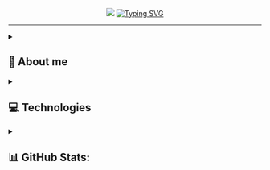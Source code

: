 <p align="center">
  <img src="https://github-widgetbox.vercel.app/api/profile?username=PoProstuWitold&data=followers,repositories,stars,commits&theme=darkmode">
  <a href="https://git.io/typing-svg"><img src="https://readme-typing-svg.herokuapp.com?font=Fira+Code&weight=600&size=26&duration=1200&pause=300&color=29C977&center=true&vCenter=true&multiline=true&repeat=false&width=520&height=100&lines=Hello%2C+I'm+Witold+Zawada.;Junior+TypeScript+%26+Go+developer." alt="Typing SVG" /></a>
</p>

<hr />

<details>
 <summary>
   
  ## 💫 About me
  
  </summary> 
  
  Hello, I'm Witold Zawada. I'm a 21yo self-taugh developer from Poland with a passion for coding in **[TypeScript](https://www.typescriptlang.org/)** and **[Go](https://go.dev/)**. In my spare time, I enjoy coding side projects, indulging in video games, skiing, history, folk rock music, as well as playing with my pets and working on my [homeserver](https://github.com/PoProstuWitold/homeserver). I'm currently learning **[Go](https://go.dev/)** and exploring **[Bun](https://bun.sh/)** JavaScript runtime.
  
</details>
  


</details>  

<details>
 <summary>
   
   ## 💻 Technologies
  
  </summary> 

### Languages & Runtimes
![NodeJS](https://img.shields.io/badge/Node.js-43853D?style=for-the-badge&logo=node.js&logoColor=white)&nbsp;
![Bun](https://img.shields.io/badge/Bun-%23000000.svg?style=for-the-badge&logo=bun&logoColor=white)&nbsp;
![JavaScript](https://img.shields.io/badge/JavaScript-%23323330.svg?style=for-the-badge&logo=javascript&logoColor=%23F7DF1E)&nbsp;
![TypeScript](https://img.shields.io/badge/TypeScript-%23007ACC.svg?style=for-the-badge&logo=typescript&logoColor=white)&nbsp;
![HTML5](https://img.shields.io/badge/HTML5-%23E34F26.svg?style=for-the-badge&logo=html5&logoColor=white)&nbsp;
![CSS3](https://img.shields.io/badge/CSS3-%231572B6.svg?style=for-the-badge&logo=css3&logoColor=white)&nbsp;
![C](https://img.shields.io/badge/C-%2300599C.svg?style=for-the-badge&logo=c&logoColor=white)&nbsp;
![C++](https://img.shields.io/badge/C++-%2300599C.svg?style=for-the-badge&logo=c%2B%2B&logoColor=white)&nbsp;
![Python](https://img.shields.io/badge/Python-3670A0?style=for-the-badge&logo=python&logoColor=ffdd54)&nbsp;

### Frameworks & Libraries
![Express](https://img.shields.io/badge/express.js-%23404d59.svg?style=for-the-badge&logo=express&logoColor=%2361DAFB)&nbsp;
![Fastify](https://img.shields.io/badge/fastify-%23000000.svg?style=for-the-badge&logo=fastify&logoColor=white)&nbsp;
![Nest](https://img.shields.io/badge/Nest.js-E0234E?style=for-the-badge&logo=nestjs&logoColor=white)&nbsp;
![React](https://img.shields.io/badge/React-20232A?style=for-the-badge&logo=react&logoColor=61DAFB)&nbsp;
![Next](https://img.shields.io/badge/Next.js-%23000000?style=for-the-badge&logo=nextdotjs)&nbsp;
![TailwindCSS](https://img.shields.io/badge/tailwindcss-%2338B2AC.svg?style=for-the-badge&logo=tailwind-css&logoColor=white)&nbsp;

### Databases & DevOps
![PostgreSQL](https://img.shields.io/badge/PostgreSQL-316192?style=for-the-badge&logo=postgresql&logoColor=white)&nbsp;
![MongoDB](https://img.shields.io/badge/MongoDB-4EA94B?style=for-the-badge&logo=mongodb&logoColor=white)&nbsp;
![Redis](https://img.shields.io/badge/Redis-DC382D?style=for-the-badge&logo=redis&logoColor=white)&nbsp;
![Docker](https://img.shields.io/badge/Docker-2496ED?style=for-the-badge&logo=docker&logoColor=white)&nbsp;

### Workstation
![Windows 11](https://img.shields.io/badge/Windows%2011-%230079d5.svg?style=for-the-badge&logo=Windows%2011&logoColor=white)&nbsp;
![WSL2](https://img.shields.io/badge/WSL2-FCC624?style=for-the-badge&logo=linux&logoColor=blue)&nbsp;
![Ubuntu](https://img.shields.io/badge/Ubuntu-E95420?style=for-the-badge&logo=ubuntu&logoColor=white)&nbsp;
![Arch](https://img.shields.io/badge/Arch-1793D1?logo=arch-linux&logoColor=fff&style=for-the-badge)&nbsp;

### Others
![GraphQL](https://img.shields.io/badge/-GraphQL-E10098?style=for-the-badge&logo=graphql&logoColor=white)&nbsp;
![ChatGPT](https://img.shields.io/badge/chatGPT-74aa9c?style=for-the-badge&logo=openai&logoColor=white)&nbsp;
![Cloudflare](https://img.shields.io/badge/Cloudflare-F38020?style=for-the-badge&logo=Cloudflare&logoColor=white)&nbsp;
![Vercel](https://img.shields.io/badge/vercel-%23000000.svg?style=for-the-badge&logo=vercel&logoColor=white)&nbsp;

### Currently learning
![Go](https://img.shields.io/badge/go-%2300ADD8.svg?style=for-the-badge&logo=go&logoColor=white)&nbsp;
  
</details>


<details>
 <summary>
   
  ## 📊 GitHub Stats:
  
  </summary> 

![](https://github-readme-stats.vercel.app/api?username=PoProstuWitold&theme=tokyonight&hide_border=false&include_all_commits=true&count_private=true)

![](https://github-readme-streak-stats.herokuapp.com/?user=PoProstuWitold&theme=tokyonight&hide_border=false)

![](https://github-readme-stats.vercel.app/api/top-langs/?username=PoProstuWitold&theme=tokyonight&hide_border=false&include_all_commits=true&count_private=true&layout=compact)
  
</details>
